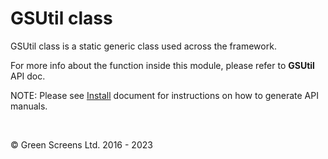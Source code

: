 # GSUtil class
 
GSUtil class is a static generic class used across the framework.
 
For more info about the function inside this module, please refer to **GSUtil** API doc.
 
NOTE: Please see [Install](../install.md) document for instructions on how to generate API manuals.

<br>

&copy; Green Screens Ltd. 2016 - 2023
